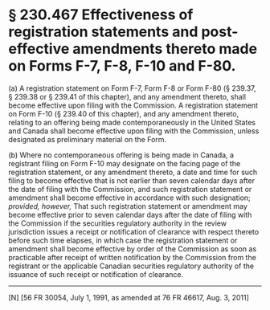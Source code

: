 # § 230.467   Effectiveness of registration statements and post-effective amendments thereto made on Forms F-7, F-8, F-10 and F-80.

(a) A registration statement on Form F-7, Form F-8 or Form F-80 (§ 239.37, § 239.38 or § 239.41 of this chapter), and any amendment thereto, shall become effective upon filing with the Commission. A registration statement on Form F-10 (§ 239.40 of this chapter), and any amendment thereto, relating to an offering being made contemporaneously in the United States and Canada shall become effective upon filing with the Commission, unless designated as preliminary material on the Form. 


(b) Where no contemporaneous offering is being made in Canada, a registrant filing on Form F-10 may designate on the facing page of the registration statement, or any amendment thereto, a date and time for such filing to become effective that is not earlier than seven calendar days after the date of filing with the Commission, and such registration statement or amendment shall become effective in accordance with such designation; *provided, however,* That such registration statement or amendment may become effective prior to seven calendar days after the date of filing with the Commission if the securities regulatory authority in the review jurisdiction issues a receipt or notification of clearance with respect thereto before such time elapses, in which case the registration statement or amendment shall become effective by order of the Commission as soon as practicable after receipt of written notification by the Commission from the registrant or the applicable Canadian securities regulatory authority of the issuance of such receipt or notification of clearance. 



---

[N] [56 FR 30054, July 1, 1991, as amended at 76 FR 46617, Aug. 3, 2011]




